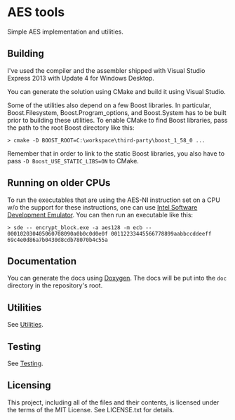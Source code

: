 # AES tools

Simple AES implementation and utilities.

## Building

I've used the compiler and the assembler shipped with Visual Studio Express
2013 with Update 4 for Windows Desktop.

You can generate the solution using CMake and build it using Visual Studio.

Some of the utilities also depend on a few Boost libraries.
In particular, Boost.Filesystem, Boost.Program\_options, and Boost.System has
to be built prior to building these utilities.
To enable CMake to find Boost libraries, pass the path to the root Boost
directory like this:

    > cmake -D BOOST_ROOT=C:\workspace\third-party\boost_1_58_0 ...

Remember that in order to link to the static Boost libraries, you also have to
pass `-D Boost_USE_STATIC_LIBS=ON` to CMake.

## Running on older CPUs

To run the executables that are using the AES-NI instruction set on a CPU w/o
the support for these instructions, one can use
[Intel Software Development Emulator](https://software.intel.com/en-us/articles/intel-software-development-emulator).
You can then run an executable like this:

    > sde -- encrypt_block.exe -a aes128 -m ecb -- 000102030405060708090a0b0c0d0e0f 00112233445566778899aabbccddeeff
    69c4e0d86a7b0430d8cdb78070b4c55a

## Documentation

You can generate the docs using
[Doxygen](http://www.stack.nl/~dimitri/doxygen/).
The docs will be put into the `doc` directory in the repository's root.

## Utilities

See [Utilities](utils#utilities).

## Testing

See [Testing](test#testing).

## Licensing

This project, including all of the files and their contents, is licensed under
the terms of the MIT License.
See LICENSE.txt for details.
